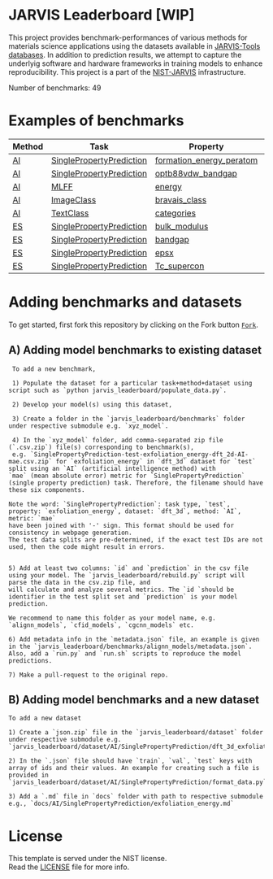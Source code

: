 

[LICENSE]: https://github.com/usnistgov/jarvis/blob/master/LICENSE.rst

# JARVIS Leaderboard [WIP]

This project provides benchmark-performances of various methods for materials science applications using the datasets available in [JARVIS-Tools databases](https://jarvis-tools.readthedocs.io/en/master/databases.html).
In addition to prediction results, we attempt to capture the underlyig software and hardware frameworks in training models to enhance reproducibility. This project is a part of the [NIST-JARVIS](https://jarvis.nist.gov) infrastructure.


<!--number_of_benchmarks-->Number of benchmarks: 49



<!-- <p style="text-align:center;"><img align="middle" src="https://www.ctcms.nist.gov/~knc6/images/logo/jarvis-mission.png"  width="40%" height="20%"></p>-->


# Examples of benchmarks
<!--table_content--><table style="width:100%" id="j_table"><thead><tr><th>Method</th><th>Task</th><th>Property</th><th>Model name</th><th>Metric</th><th>Score</th><th>Team</th><th>Size</th></tr></thead><tr><td><a href="./AI" target="_blank">AI</a></td><td><a href="./AI/SinglePropertyPrediction" target="_blank">SinglePropertyPrediction</a></td><td><a href="./AI/SinglePropertyPrediction/formation_energy_peratom" target="_blank">formation_energy_peratom</a></td><td><a href="https://github.com/usnistgov/alignn" target="_blank">alignn_model</a></td><td>MAE</td><td>0.033</td><td>JARVIS</td><td>55713</td></tr><tr><td><a href="./AI" target="_blank">AI</a></td><td><a href="./AI/SinglePropertyPrediction" target="_blank">SinglePropertyPrediction</a></td><td><a href="./AI/SinglePropertyPrediction/optb88vdw_bandgap" target="_blank">optb88vdw_bandgap</a></td><td><a href="https://github.com/usnistgov/alignn" target="_blank">alignn_model</a></td><td>MAE</td><td>0.142</td><td>JARVIS</td><td>55713</td></tr><tr><td><a href="./AI" target="_blank">AI</a></td><td><a href="./AI/MLFF" target="_blank">MLFF</a></td><td><a href="./AI/MLFF/energy" target="_blank">energy</a></td><td><a href="https://github.com/usnistgov/alignn" target="_blank">alignnff_model</a></td><td>MAE</td><td>0.097</td><td>JARVIS</td><td>307111</td></tr><tr><td><a href="./AI" target="_blank">AI</a></td><td><a href="./AI/ImageClass" target="_blank">ImageClass</a></td><td><a href="./AI/ImageClass/bravais_class" target="_blank">bravais_class</a></td><td><a href="https://github.com/usnistgov/alignn" target="_blank">densenet_model</a></td><td>ACC</td><td>0.83</td><td>JARVIS</td><td>9150</td></tr><tr><td><a href="./AI" target="_blank">AI</a></td><td><a href="./AI/TextClass" target="_blank">TextClass</a></td><td><a href="./AI/TextClass/categories" target="_blank">categories</a></td><td><a href="https://github.com/usnistgov/alignn" target="_blank">logisticreg_model</a></td><td>ACC</td><td>0.86</td><td>JARVIS</td><td>100994</td></tr><tr><td><a href="./ES" target="_blank">ES</a></td><td><a href="./ES/SinglePropertyPrediction" target="_blank">SinglePropertyPrediction</a></td><td><a href="./ES/SinglePropertyPrediction/bulk_modulus" target="_blank">bulk_modulus</a></td><td><a href="https://github.com/usnistgov/alignn" target="_blank">vasp_optb88vdw</a></td><td>MAE</td><td>5.732</td><td>JARVIS</td><td>21</td></tr><tr><td><a href="./ES" target="_blank">ES</a></td><td><a href="./ES/SinglePropertyPrediction" target="_blank">SinglePropertyPrediction</a></td><td><a href="./ES/SinglePropertyPrediction/bandgap" target="_blank">bandgap</a></td><td><a href="https://github.com/usnistgov/alignn" target="_blank">vasp_tbmbj</a></td><td>MAE</td><td>0.498</td><td>JARVIS</td><td>54</td></tr><tr><td><a href="./ES" target="_blank">ES</a></td><td><a href="./ES/SinglePropertyPrediction" target="_blank">SinglePropertyPrediction</a></td><td><a href="./ES/SinglePropertyPrediction/epsx" target="_blank">epsx</a></td><td><a href="https://github.com/usnistgov/alignn" target="_blank">vasp_optb88vdw_linopt</a></td><td>MAE</td><td>1.464</td><td>JARVIS</td><td>16</td></tr><tr><td><a href="./ES" target="_blank">ES</a></td><td><a href="./ES/SinglePropertyPrediction" target="_blank">SinglePropertyPrediction</a></td><td><a href="./ES/SinglePropertyPrediction/Tc_supercon" target="_blank">Tc_supercon</a></td><td><a href="https://github.com/usnistgov/alignn" target="_blank">qe_pbesol_gbrv</a></td><td>MAE</td><td>3.378</td><td>JARVIS</td><td>14</td></tr><!--table_content--></table>

# Adding benchmarks and datasets

To get started, first fork this repository by clicking on the Fork button [`Fork`](https://github.com/knc6/jarvis_leaderboard/fork). 


## A) Adding model benchmarks to existing dataset

     To add a new benchmark, 

     1) Populate the dataset for a particular task+method+dataset using script such as `python jarvis_leaderboard/populate_data.py`. 

     2) Develop your model(s) using this dataset,

     3) Create a folder in the `jarvis_leaderboard/benchmarks` folder under respective submodule e.g. `xyz_model`. 

     4) In the `xyz_model` folder, add comma-separated zip file (`.csv.zip`) file(s) corresponding to benchmark(s), 
     e.g. `SinglePropertyPrediction-test-exfoliation_energy-dft_2d-AI-mae.csv.zip` for `exfoliation_energy` in `dft_3d` dataset for `test` split using an `AI` (artificial intelligence method) with 
    `mae` (mean absolute error) metric for `SinglePropertyPrediction` (single property prediction) task. Therefore, the filename should have these six components. 

    Note the word: `SinglePropertyPrediction`: task type, `test`, property: `exfoliation_energy`, dataset: `dft_3d`, method: `AI`, metric: `mae`
    have been joined with '-' sign. This format should be used for consistency in webpage generation.
    The test data splits are pre-determined, if the exact test IDs are not used, then the code might result in errors. 


    5) Add at least two columns: `id` and `prediction` in the csv file using your model. The `jarvis_leaderboard/rebuild.py` script will parse the data in the csv.zip file, and
    will calculate and analyze several metrics. The `id `should be identifier in the test split set and `prediction` is your model prediction.

    We recommend to name this folder as your model name, e.g. `alignn_models`, `cfid_models`, `cgcnn_models` etc. 

    6) Add metadata info in the `metadata.json` file, an example is given in the `jarvis_leaderboard/benchmarks/alignn_models/metadata.json`. Also, add a `run.py` and `run.sh` scripts to reproduce the model predictions.

    7) Make a pull-request to the original repo.

## B) Adding model benchmarks and a new dataset

    To add a new dataset

    1) Create a `json.zip` file in the `jarvis_leaderboard/dataset` folder under respective submodule e.g. `jarvis_leaderboard/dataset/AI/SinglePropertyPrediction/dft_3d_exfoliation_energy.json.zip`.

    2) In the `.json` file should have `train`, `val`, `test` keys with array of ids and their values. An example for creating such a file is provided in `jarvis_leaderboard/dataset/AI/SinglePropertyPrediction/format_data.py` 

    3) Add a `.md` file in `docs` folder with path to respective submodule e.g., `docs/AI/SinglePropertyPrediction/exfoliation_energy.md` 

# License
   This template is served under the NIST license.  
   Read the [LICENSE] file for more info.
